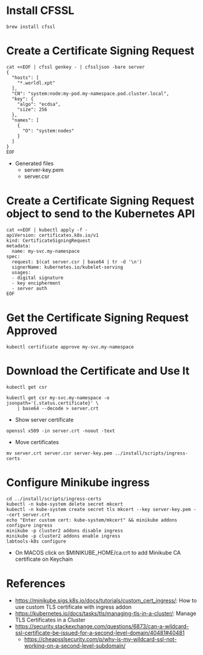 # Install CFSSL
```shell
brew install cfssl
```

# Create a Certificate Signing Request

```shell
cat <<EOF | cfssl genkey - | cfssljson -bare server
{
  "hosts": [
    "*.worldl.xpt"
  ],
  "CN": "system:node:my-pod.my-namespace.pod.cluster.local",
  "key": {
    "algo": "ecdsa",
    "size": 256
  },
  "names": [
    {
      "O": "system:nodes"
    }
  ]
}
EOF
```

   * Generated files
      * server-key.pem
      * server.csr

# Create a Certificate Signing Request object to send to the Kubernetes API
```shell
cat <<EOF | kubectl apply -f -
apiVersion: certificates.k8s.io/v1
kind: CertificateSigningRequest
metadata:
  name: my-svc.my-namespace
spec:
  request: $(cat server.csr | base64 | tr -d '\n')
  signerName: kubernetes.io/kubelet-serving
  usages:
  - digital signature
  - key encipherment
  - server auth
EOF
```

# Get the Certificate Signing Request Approved
```shell
kubectl certificate approve my-svc.my-namespace
```

# Download the Certificate and Use It
```shell
kubectl get csr
```

```shell
kubectl get csr my-svc.my-namespace -o jsonpath='{.status.certificate}' \
    | base64 --decode > server.crt
```

   * Show server certificate
```shell
openssl x509 -in server.crt -noout -text
```

   * Move certificates
```shell
mv server.crt server.csr server-key.pem ../install/scripts/ingress-certs
```

# Configure Minikube ingress 
```shell
cd ../install/scripts/ingress-certs
kubectl -n kube-system delete secret mkcert
kubectl -n kube-system create secret tls mkcert --key server-key.pem --cert server.crt
echo "Enter custom cert: kube-system/mkcert" && minikube addons configure ingress
minikube -p cluster2 addons disable ingress
minikube -p cluster2 addons enable ingress
labtools-k8s configure
```
  * On MACOS click on $MINIKUBE_HOME/ca.crt to add Minikube CA certificate on Keychain

# References
   * https://minikube.sigs.k8s.io/docs/tutorials/custom_cert_ingress/: How to use custom TLS certificate with ingress addon
   * https://kubernetes.io/docs/tasks/tls/managing-tls-in-a-cluster/: Manage TLS Certificates in a Cluster
   * https://security.stackexchange.com/questions/6873/can-a-wildcard-ssl-certificate-be-issued-for-a-second-level-domain/40481#40481
      * https://cheapsslsecurity.com/p/why-is-my-wildcard-ssl-not-working-on-a-second-level-subdomain/
     